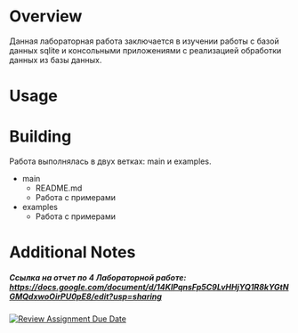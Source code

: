 # Overview

Данная лабораторная работа заключается в изучении работы с базой данных sqlite и консольными приложениями с реализацией обработки данных из базы данных.

# Usage

# Building
Работа выполнялась в двух ветках: main и examples.

+ main
  + README.md
  + Работа с примерами
+ examples
  + Работа с примерами 

# Additional Notes

  ##### Ссылка на отчет по 4 Лабораторной работе: https://docs.google.com/document/d/14KlPqnsFp5C9LvHHjYQ1R8kYGtNGMQdxwoOirPU0pE8/edit?usp=sharing


[![Review Assignment Due Date](https://classroom.github.com/assets/deadline-readme-button-8d59dc4de5201274e310e4c54b9627a8934c3b88527886e3b421487c677d23eb.svg)](https://classroom.github.com/a/HneYUAfs)
